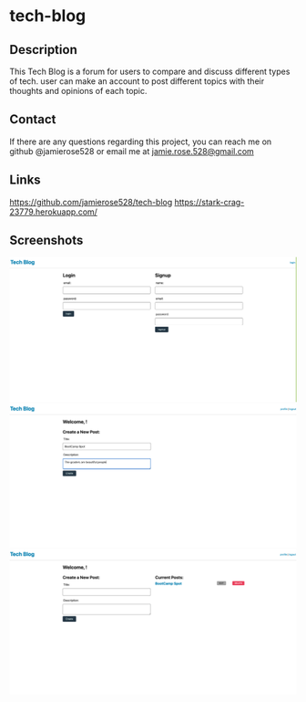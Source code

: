 # tech-blog

## Description

This Tech Blog is a forum for users to compare and discuss different types of tech. user can make an account to post different topics with their thoughts and opinions of each topic.

## Contact

If there are any questions regarding this project, you can reach me on github @jamierose528 or email me at jamie.rose.528@gmail.com

## Links

https://github.com/jamierose528/tech-blog
https://stark-crag-23779.herokuapp.com/

## Screenshots

![Screenshot 1](assets/images/screenshot1.png)
![Screenshot 2](assets/images/screenshot2.png)
![Screenshot 3](assets/images/screenshot3.png)
